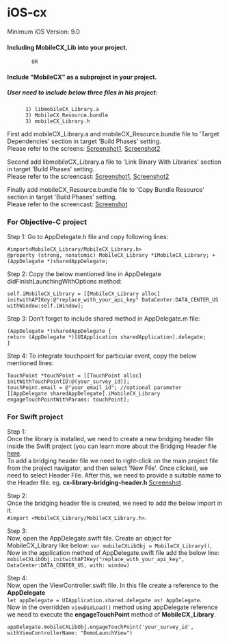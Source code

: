 # iOS-cx
   Minimum iOS Version: 9.0

#### Including MobileCX_Lib into your project.
            OR
#### Include “MobileCX” as a subproject in your project.

##### User need to include below three files in his project:
          1) libmobileCX_Library.a
          2) MobileCX_Resource.bundle
          3) mobileCX_Library.h


First add mobileCX_Library.a and mobileCX_Resource.bundle file to 'Target Dependencies' section  in target 'Build Phases' setting.<br>
Please refer to the screens: [Screenshot1](https://app.screencast.com/ZWgPjcdG9pf7U), [Screenshot2](https://app.screencast.com/cUIpqDPyp6bRl)

Second add libmobileCX_Library.a file to 'Link Binary With Libraries' section in target 'Build Phases' setting.<br>
Please refer to the screencast: [Screenshot1](https://app.screencast.com/fDs7Lr8h3YPFJ), [Screenshot2](https://app.screencast.com/xTTbmOLoYFnUi)


Finally add mobileCX_Resource.bundle file to 'Copy Bundle Resource' section in target 'Build Phases' setting. <br>
Please refer to the screencast: [Screenshot](https://app.screencast.com/qb0lNBAGKPGCh)

### For Objective-C project

Step 1:
    Go to AppDelegate.h file and copy following lines:

   `#import<MobileCX_Library/MobileCX_Library.h>` <br>
   `@property (strong, nonatomic) MobileCX_Library *iMobileCX_Library;
    + (AppDelegate *)sharedAppDelegate;`

Step 2:
    Copy the below mentioned line in AppDelegate didFinishLaunchingWithOptions method:

`self.iMobileCX_Library = [[MobileCX_Library alloc]` <br> `initwithAPIKey:@"replace_with_your_api_key" DataCenter:DATA_CENTER_US withWindow:self.iWindow];`


 Step 3:
    Don’t forget to include shared method in AppDelegate.m file:

`(AppDelegate *)sharedAppDelegate {`<br>
        `return (AppDelegate *)[UIApplication sharedApplication].delegate;` <br>
`}`

 Step 4: 
    To integrate touchpoint for particular event, copy the below mentioned lines:<br>
          
    TouchPoint *touchPoint = [[TouchPoint alloc] initWithTouchPointID:@(your_survey_id)];
    touchPoint.email = @"your_email_id"; //optional parameter
    [[AppDelegate sharedAppDelegate].iMobileCX_Library engageTouchPointWithParams: touchPoint];


### For Swift project
Step 1:<br>
    Once the library is installed, we need to create a new bridging header file inside the Swift project (you can learn more about the Bridging Header file [here](https://developer.apple.com/documentation/swift/importing-objective-c-into-swift#). <br>
    To add a bridging header file we need to right-click on the main project file from the project navigator, and then select 'New File'. Once clicked, we need to select Header File. After this, we need to provide a suitable name to the Header file. eg. **cx-library-bridging-header.h** [Screenshot](https://app.screencast.com/dYeqxWKGoDf3e).

Step 2:<br>
    Once the bridging header file is created, we need to add the below import in it.<br>
    `#import <MobileCX_Library/MobileCX_Library.h>`.


 Step 3:<br>
    Now, open the AppDelegate.swift file. Create an object for MobileCX_Library like below:
    `var mobileCXLibObj = MobileCX_Library()`,<br> 
    Now in the application method of AppDelegate.swift file add the below line:
    `mobileCXLibObj.initwithAPIKey("replace_with_your_api_key", DataCenter:DATA_CENTER_US, with: window)`

 Step 4: <br>
    Now, open the ViewController.swift file. In this file create a reference to the **AppDelegate** <br>
    `let appDelegate = UIApplication.shared.delegate as! AppDelegate`.<br>
    Now in the overridden `viewDidLoad()` method using appDelegate reference we need to execute the **engageTouchPoint**  method of **MobileCX_Library**. <br>
    
    appDelegate.mobileCXLibObj.engageTouchPoint('your_survey_id', withViewControllerName: "DemoLaunchView")
   

